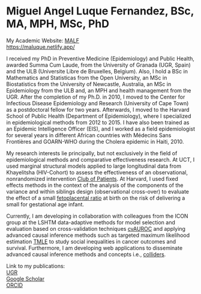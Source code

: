 # Miguel Angel Luque Fernandez, BSc, MA, MPH, MSc, PhD
My Academic Website: [MALF](https://maluque.netlify.app)  
https://maluque.netlify.app/  
  
I received my PhD in Preventive Medicine (Epidemiology) and Public Health, awarded Summa Cum Laude, from the University of Granada (UGR, Spain) and the ULB (Universite Libre de Bruxelles, Belgium). Also, I hold a BSc in Mathematics and Statisticas from the Open University, an MSc in Biostatistics from the University of Newcastle, Australia, an MSc in Epidemiology from the ULB and, an MPH and health management from the UGR. After the completion of my Ph.D. in 2010, I moved to the Center for Infectious Disease Epidemiology and Research (University of Cape Town) as a postdoctoral fellow for two years. Afterwards, I moved to the Harvard School of Public Health (Department of Epidemiology), where I specialized in epidemiological methods from 2012 to 2015. I have also been trained as an Epidemic Intelligence Officer (EIS), and I worked as a field epidemiologist for several years in different African countries with Médecins Sans Frontières and GOARN-WHO during the Cholera epidemic in Haiti, 2010. 

My research interests lie principally, but not exclusively in the field of epidemiological methods and comparative effectiveness research. At UCT, I used marginal structural models applied to large longitudinal data from Khayelitsha (HIV-Cohort) to assess the effectiveness of an observational, nonrandomized intervention [Club of Patients](http://journals.plos.org/plosone/article?id=10.1371/journal.pone.0056088). At Harvard, I used fixed effects methods in the context of the analysis of the components of the variance and within siblings design (observational cross-over) to evaluate the effect of a small [fetoplacental ratio](https://www.ncbi.nlm.nih.gov/pubmed/25630563) at birth on the risk of delivering a small for gestational age infant. 

Currently, I am developing in collaboration with colleagues from the ICON group at the LSHTM data-adaptive methods for model selection and evaluation based on cross-validation techniques [cvAUROC](https://github.com/migariane/cvAUROC) and applying advanced causal inference methods such as targeted maximum likelihood estimation [TMLE](https://github.com/migariane/eltmle) to study social inequalities in cancer outcomes and survival. Furthermore, I am developing web applications to disseminate advanced causal inference methods and concepts i.e., [colliders](https://watzile.shinyapps.io/EpiCollider/).  


Link to my publications:   
[UGR](https://produccioncientifica.ugr.es/investigadores/356497/publicaciones)   
[Google Scholar](https://scholar.google.com/citations?user=lA11XToAAAAJ&hl=en)  
[ORCID](https://orcid.org/0000-0001-6683-5164)  


